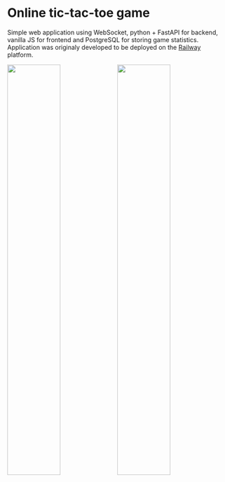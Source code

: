 # Online tic-tac-toe game
Simple web application using WebSocket, python + FastAPI for backend, vanilla JS for frontend and PostgreSQL for storing game statistics. 
Application was originaly developed to be deployed on the [Railway](https://railway.app) platform.

<img src="https://github.com/user-attachments/assets/ee11304b-a62d-4c23-8dfa-cef36e6ecac1" width="49%">
<img src="https://github.com/user-attachments/assets/b8509189-c7a8-4cbf-abc0-d41db6c03121" width="49%">
